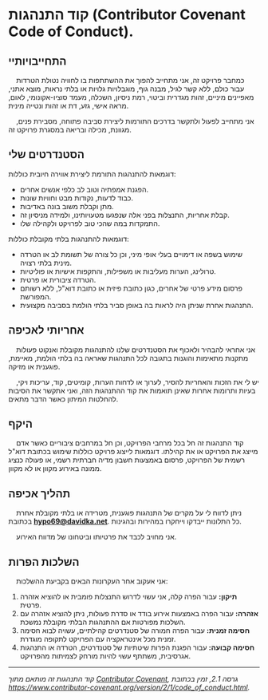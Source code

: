# קוד התנהגות (Contributor Covenant Code of Conduct).

## התחייבויותיי

&nbsp;&nbsp;&nbsp;&nbsp;כמחבר פרויקט זה, אני מתחייב להפוך את ההשתתפות בו לחוויה נטולת הטרדות עבור כולם, ללא קשר לגיל, מבנה גוף, מוגבלויות גלויות או בלתי נראות, מוצא אתני, מאפיינים מיניים, זהות מגדרית וביטוי, רמת ניסיון, השכלה, מעמד סוציו-אקונומי, לאום, מראה אישי, גזע, דת או זהות ונטייה מינית.

&nbsp;&nbsp;&nbsp;&nbsp;אני מתחייב לפעול ולתקשר בדרכים התורמות ליצירת סביבה פתוחה, מסבירת פנים, מגוונת, מכילה ובריאה במסגרת פרויקט זה.

## הסטנדרטים שלי

דוגמאות להתנהגות התורמת ליצירת אווירה חיובית כוללות:

*   הפגנת אמפתיה וטוב לב כלפי אנשים אחרים.
*   כבוד לדעות, נקודות מבט וחוויות שונות.
*   מתן וקבלת משוב בונה באדיבות.
*   קבלת אחריות, התנצלות בפני אלה שנפגעו מטעויותינו, ולמידה מניסיון זה.
*   התמקדות במה שהכי טוב לפרויקט ולקהילה שלו.

דוגמאות להתנהגות בלתי מקובלת כוללות:

*   שימוש בשפה או דימויים בעלי אופי מיני, וכן כל צורה של תשומת לב או הטרדה מינית בלתי רצויה.
*   טרולינג, הערות מעליבות או משפילות, והתקפות אישיות או פוליטיות.
*   הטרדה ציבורית או פרטית.
*   פרסום מידע פרטי של אחרים, כגון כתובת פיזית או כתובת דוא"ל, ללא רשותם המפורשת.
*   התנהגות אחרת שניתן היה לראות בה באופן סביר בלתי הולמת בסביבה מקצועית.

## אחריותי לאכיפה

&nbsp;&nbsp;&nbsp;&nbsp;אני אחראי להבהיר ולאכוף את הסטנדרטים שלנו להתנהגות מקובלת ואנקוט פעולות מתקנות מתאימות והוגנות בתגובה לכל התנהגות שאראה בה בלתי הולמת, מאיימת, פוגענית או מזיקה.

&nbsp;&nbsp;&nbsp;&nbsp;יש לי את הזכות והאחריות להסיר, לערוך או לדחות הערות, קומיטים, קוד, עריכות ויקי, בעיות ותרומות אחרות שאינן תואמות את קוד ההתנהגות הזה, ואני אתקשר את הסיבות להחלטות המיתון כאשר הדבר מתאים.

## היקף

&nbsp;&nbsp;&nbsp;&nbsp;קוד התנהגות זה חל בכל מרחבי הפרויקט, וכן חל במרחבים ציבוריים כאשר אדם מייצג את הפרויקט או את קהילתו. דוגמאות לייצוג פרויקט כוללות שימוש בכתובת דוא"ל רשמית של הפרויקט, פרסום באמצעות חשבון מדיה חברתית רשמי, או פעולה כנציג ממונה באירוע מקוון או לא מקוון.

## תהליך אכיפה

&nbsp;&nbsp;&nbsp;&nbsp;ניתן לדווח לי על מקרים של התנהגות פוגענית, מטרידה או בלתי מקובלת אחרת בכתובת **hypo69@davidka.net**. כל התלונות ייבדקו וייחקרו במהירות ובהגינות.

&nbsp;&nbsp;&nbsp;&nbsp;אני מחויב לכבד את פרטיותו וביטחונו של מדווח האירוע.

## השלכות הפרות

&nbsp;&nbsp;&nbsp;&nbsp;אני אעקוב אחר העקרונות הבאים בקביעת ההשלכות:

1.  **תיקון:** עבור הפרה קלה, אני עשוי לדרוש התנצלות פומבית או להוציא אזהרה פרטית.
2.  **אזהרה:** עבור הפרה באמצעות אירוע בודד או סדרת פעולות, ניתן להוציא אזהרה עם השלכות מפורטות אם ההתנהגות הבלתי מקובלת נמשכת.
3.  **חסימה זמנית:** עבור הפרה חמורה של סטנדרטים קהילתיים, עשויה לבוא חסימה זמנית מכל אינטראקציה עם הפרויקט לתקופה מוגדרת.
4.  **חסימה קבועה:** עבור הפגנת הפרות שיטתיות של סטנדרטים, הטרדה או התנהגות אגרסיבית, משתתף עשוי להיות מורחק לצמיתות מהפרויקט.

---
*קוד התנהגות זה מותאם מתוך [Contributor Covenant](https://www.contributor-covenant.org), גרסה 2.1, זמין בכתובת https://www.contributor-covenant.org/version/2/1/code_of_conduct.html.*
